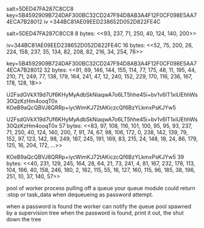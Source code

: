 salt=5DED47FA287C8CC8
key=5B4592909B724DAF300BC32CD247F94D8AB3A4F12F0CF098E5AA74ECA7B28012
iv =344BC81AE09EED238652D052D822FE4C

salt=5DED47FA287C8CC8
  8 bytes:
  <<93, 237, 71, 250, 40, 124, 140, 200>>

iv=344BC81AE09EED238652D052D822FE4C
  16 bytes:
  <<52, 75, 200, 26, 224, 158, 237, 35, 134, 82, 208, 82, 216, 34, 254, 76>>

key=5B4592909B724DAF300BC32CD247F94D8AB3A4F12F0CF098E5AA74ECA7B28012
  32 bytes:
  <<91, 69, 146, 144, 155, 114, 77, 175, 48, 11, 195, 44, 210, 71, 249, 77, 138,
    179, 164, 241, 47, 12, 240, 152, 229, 170, 116, 236, 167, 178, 128, 18>>



U2FsdGVkX19d7Uf6KHyMyAdbSkNiaqwA7o6LT5hhe45i+bv1v6lT1xiUEhhWs30QzKzHm4ooqT0x
KOeB9aQcQBVJ8QRRp+iycWimKJ72tAKiczcQf6BzYLkmxPsKJYw5

U2FsdGVkX19d7Uf6KHyMyAdbSkNiaqwA7o6LT5hhe45i+bv1v6lT1xiUEhhWs30QzKzHm4ooqT0x
57 bytes:
<<83, 97, 108, 116, 101, 100, 95, 95, 93, 237, 71, 250, 40, 124, 140, 200, 7,
  91, 74, 67, 98, 106, 172, 0, 238, 142, 139, 79, 152, 97, 123, 142, 98, 249,
  187, 245, 191, 169, 83, 215, 24, 148, 18, 24, 86, 179, 125, 16, 204, 172,
  ...>>

KOeB9aQcQBVJ8QRRp+iycWimKJ72tAKiczcQf6BzYLkmxPsKJYw5
39 bytes:
 <<40, 231, 129, 245, 164, 28, 64, 21, 73, 241, 4, 81, 167, 232, 178, 113, 104,
   166, 40, 158, 246, 180, 2, 162, 115, 55, 16, 127, 160, 115, 96, 185, 38,
   196, 251, 10, 37, 140, 57>>



pool of worker process
  pulling off a queue
  your queue module
    could return :stop or task_data when dequeueing as password attempt.

when a password is found
  the worker can notify the queue
pool spawned by a supervision tree
  when the password is found,
    print it out,
    the shut down the tree

